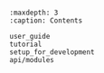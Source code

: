 ```{include} ../../README.md
```

```{toctree}
:maxdepth: 3
:caption: Contents

user_guide
tutorial
setup_for_development
api/modules
```
